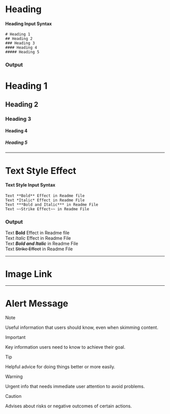 
# Heading 

#### Heading Input Syntax
```
# Heading 1
## Heading 2
### Heading 3
#### Heading 4
##### Heading 5
```

### Output

# Heading 1
## Heading 2
### Heading 3
#### Heading 4
##### Heading 5

---

# Text Style Effect

#### Text Style Input Syntax
```
Text **Bold** Effect in Readme file
Text *Italic* Effect in Readme File
Text ***Bold and Italic*** in Readme File
Text ~~Strike Effect~~ in Readme File
```

### Output
Text **Bold** Effect in Readme file  <br>
Text *Italic* Effect in Readme File  <br>
Text ***Bold and Italic*** in Readme File  <br>
Text ~~Strike Effect~~ in Readme File  <br>

---

# Image Link 


---

# Alert Message 

> [!NOTE]
> Useful information that users should know, even when skimming content.

> [!IMPORTANT]
> Key information users need to know to achieve their goal.

> [!TIP]
> Helpful advice for doing things better or more easily.

> [!WARNING]
> Urgent info that needs immediate user attention to avoid problems.

> [!CAUTION]
> Advises about risks or negative outcomes of certain actions.

